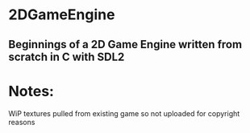 # 2DGameEngine
## Beginnings of a 2D Game Engine written from scratch in C with SDL2

# Notes:
WiP textures pulled from existing game so not uploaded for copyright reasons
